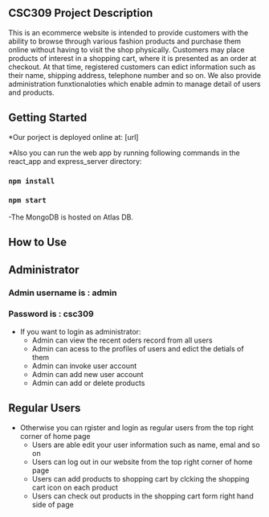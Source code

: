 ## CSC309 Project Description
This is an ecommerce website is intended to provide customers with the ability to browse through various fashion products and purchase them online without having to visit the shop physically. Customers may place products of interest in a shopping cart, where it is presented as an order at checkout. At that time, registered customers can edict information such as their name, shipping address, telephone number and so on. We also provide administration funxtionaloties which enable admin to manage detail of users and products.

## Getting Started

*Our porject is deployed online at: [url]

*Also you can run the web app by running following commands in the react_app and express_server directory:
### `npm install`
### `npm start`
  -The MongoDB is hosted on Atlas DB. 

## How to Use

## Administrator

### Admin username is : admin
### Password is : csc309
* If you want to login as administrator:
  - Admin can view the recent oders record from all users
  - Admin can acess to the profiles of users and edict the detials of them
  - Admin can invoke user account 
  - Admin can add new user account 
  - Admin can add or delete products 

## Regular Users 
* Otherwise you can rgister and login as regular users from the top right corner of home page
  - Users are able edit your user information such as name, emal and so on 
  - Users can log out in our website from the top right corner of home page
  - Users can add products to shopping cart by clcking the shopping cart icon on each product 
  - Users can check out products in the shopping cart form right hand side of page


